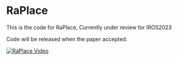 # RaPlace
This is the code for RaPlace, Currently under review for IROS2023


Code will be released when the paper accepted.

[![RaPlace Video](http://img.youtube.com/vi/wMWdVi6WZdQ/0.jpg)](https://youtu.be/wMWdVi6WZdQ=0s)

